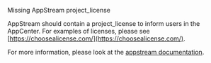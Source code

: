 Missing AppStream project_license

AppStream should contain a project_license to inform users in the AppCenter. For examples of licenses, please see [https://choosealicense.com/](https://choosealicense.com/).

For more information, please look at the
[appstream documentation](https://www.freedesktop.org/software/appstream/docs/chap-Quickstart.html).
